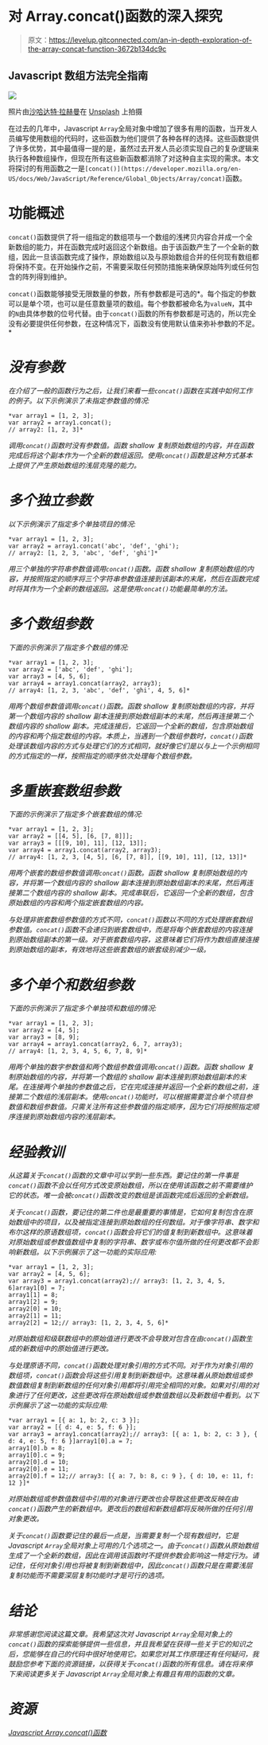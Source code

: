 # 对 Array.concat()函数的深入探究

> 原文：<https://levelup.gitconnected.com/an-in-depth-exploration-of-the-array-concat-function-3672b134dc9c>

## Javascript 数组方法完全指南

![](img/3790a173ef33fafe648c96f1940e57d3.png)

照片由[沙哈达特·拉赫曼](https://unsplash.com/@hishahadat?utm_source=unsplash&utm_medium=referral&utm_content=creditCopyText)在 [Unsplash](https://unsplash.com/s/photos/javascript?utm_source=unsplash&utm_medium=referral&utm_content=creditCopyText) 上拍摄

在过去的几年中，Javascript `Array`全局对象中增加了很多有用的函数，当开发人员编写使用数组的代码时，这些函数为他们提供了各种各样的选择。这些函数提供了许多优势，其中最值得一提的是，虽然过去开发人员必须实现自己的复杂逻辑来执行各种数组操作，但现在所有这些新函数都消除了对这种自主实现的需求。本文将探讨的有用函数之一是`[concat()](https://developer.mozilla.org/en-US/docs/Web/JavaScript/Reference/Global_Objects/Array/concat)`函数。

# 功能概述

`concat()`函数提供了将一组指定的数组项与一个数组的浅拷贝内容合并成一个全新数组的能力，并在函数完成时返回这个新数组。由于该函数产生了一个全新的数组，因此一旦该函数完成了操作，原始数组以及与原始数组合并的任何现有数组都将保持不变。在开始操作之前，不需要采取任何预防措施来确保原始阵列或任何包含的阵列得到维护。

`concat()`函数能够接受无限数量的参数，所有参数都是可选的*。每个指定的参数可以是单个项，也可以是任意数量项的数组。每个参数都被命名为`valueN`，其中的`N`由具体参数的位号代替。由于`concat()`函数的所有参数都是可选的，所以完全没有必要提供任何参数，在这种情况下，函数没有使用默认值来弥补参数的不足。*

# *没有参数*

*在介绍了一般的函数行为之后，让我们来看一些`concat()`函数在实践中如何工作的例子。以下示例演示了未指定参数值的情况:*

```
*var array1 = [1, 2, 3];
var array2 = array1.concat();
// array2: [1, 2, 3]*
```

*调用`concat()`函数时没有参数值。函数 shallow 复制原始数组的内容，并在函数完成后将这个副本作为一个全新的数组返回。使用`concat()`函数是这种方式基本上提供了产生原始数组的浅层克隆的能力。*

# *多个独立参数*

*以下示例演示了指定多个单独项目的情况:*

```
*var array1 = [1, 2, 3];
var array2 = array1.concat('abc', 'def', 'ghi');
// array2: [1, 2, 3, 'abc', 'def', 'ghi']*
```

*用三个单独的字符串参数值调用`concat()`函数。函数 shallow 复制原始数组的内容，并按照指定的顺序将三个字符串参数值连接到该副本的末尾，然后在函数完成时将其作为一个全新的数组返回。这是使用`concat()`功能最简单的方法。*

# *多个数组参数*

*下面的示例演示了指定多个数组的情况:*

```
*var array1 = [1, 2, 3];
var array2 = ['abc', 'def', 'ghi'];
var array3 = [4, 5, 6];
var array4 = array1.concat(array2, array3);
// array4: [1, 2, 3, 'abc', 'def', 'ghi', 4, 5, 6]*
```

*用两个数组参数值调用`concat()`函数。函数 shallow 复制原始数组的内容，并将第一个数组内容的 shallow 副本连接到原始数组副本的末尾，然后再连接第二个数组内容的 shallow 副本。完成连接后，它返回一个全新的数组，包含原始数组的内容和两个指定数组的内容。本质上，当遇到一个数组参数时，`concat()`函数处理该数组内容的方式与处理它们的方式相同，就好像它们是以与上一个示例相同的方式指定的一样，按照指定的顺序依次处理每个数组参数。*

# *多重嵌套数组参数*

*下面的示例演示了指定多个嵌套数组的情况:*

```
*var array1 = [1, 2, 3];
var array2 = [[4, 5], [6, [7, 8]]];
var array3 = [[[9, 10], 11], [12, 13]];
var array4 = array1.concat(array2, array3);
// array4: [1, 2, 3, [4, 5], [6, [7, 8]], [[9, 10], 11], [12, 13]]*
```

*用两个嵌套的数组参数值调用`concat()`函数。函数 shallow 复制原始数组的内容，并将第一个数组内容的 shallow 副本连接到原始数组副本的末尾，然后再连接第二个数组内容的 shallow 副本。完成串联后，它返回一个全新的数组，包含原始数组的内容和两个指定嵌套数组的内容。*

*与处理非嵌套数组参数值的方式不同，`concat()`函数以不同的方式处理嵌套数组参数值。`concat()`函数不会递归到嵌套数组中，而是将每个嵌套数组的内容连接到原始数组副本的第一级。对于嵌套数组内容，这意味着它们将作为数组直接连接到原始数组的副本，有效地将这些嵌套数组的嵌套级别减少一级。*

# *多个单个和数组参数*

*下面的示例演示了指定多个单独项和数组的情况:*

```
*var array1 = [1, 2, 3];
var array2 = [4, 5];
var array3 = [8, 9];
var array4 = array1.concat(array2, 6, 7, array3);
// array4: [1, 2, 3, 4, 5, 6, 7, 8, 9]*
```

*用两个单独的数字参数值和两个数组参数值调用`concat()`函数。函数 shallow 复制原始数组的内容，并将第一个数组的 shallow 副本连接到原始数组副本的末尾。在连接两个单独的参数值之后，它在完成连接并返回一个全新的数组之前，连接第二个数组的浅层副本。使用`concat()`功能时，可以根据需要混合单个项目参数值和数组参数值。只需关注所有这些参数值的指定顺序，因为它们将按照指定顺序连接到原始数组内容的浅层副本。*

# *经验教训*

*从这篇关于`concat()`函数的文章中可以学到一些东西。要记住的第一件事是`concat()`函数不会以任何方式改变原始数组，所以在使用该函数之前不需要维护它的状态。唯一会被`concat()`函数改变的数组是该函数完成后返回的全新数组。*

*关于`concat()`函数，要记住的第二件也是最重要的事情是，它如何复制包含在原始数组中的项目，以及被指定连接到原始数组的任何数组。对于像字符串、数字和布尔这样的原语数组项，`concat()`函数会将它们的值复制到新数组中。这意味着对原始数组或参数值数组中复制的字符串、数字或布尔值所做的任何更改都不会影响新数组。以下示例展示了这一功能的实际应用:*

```
*var array1 = [1, 2, 3];
var array2 = [4, 5, 6];
var array3 = array1.concat(array2);// array3: [1, 2, 3, 4, 5, 6]array1[0] = 7;
array1[1] = 8;
array1[2] = 9;
array2[0] = 10;
array2[1] = 11;
array2[2] = 12;// array3: [1, 2, 3, 4, 5, 6]*
```

*对原始数组和级联数组中的原始值进行更改不会导致对包含在由`concat()`函数生成的新数组中的原始值进行更改。*

*与处理原语不同，`concat()`函数处理对象引用的方式不同。对于作为对象引用的数组项，`concat()`函数会将这些引用复制到新数组中。这意味着从原始数组或参数值数组复制到新数组的任何对象引用都将引用完全相同的对象。如果对引用的对象进行了任何更改，这些更改将在原始数组或参数值数组以及新数组中看到。以下示例展示了这一功能的实际应用:*

```
*var array1 = [{ a: 1, b: 2, c: 3 }];
var array2 = [{ d: 4, e: 5, f: 6 }];
var array3 = array1.concat(array2);// array3: [{ a: 1, b: 2, c: 3 }, { d: 4, e: 5, f: 6 }]array1[0].a = 7;
array1[0].b = 8;
array1[0].c = 9;
array2[0].d = 10;
array2[0].e = 11;
array2[0].f = 12;// array3: [{ a: 7, b: 8, c: 9 }, { d: 10, e: 11, f: 12 }]*
```

*对原始数组或参数值数组中引用的对象进行更改也会导致这些更改反映在由`concat()`函数产生的新数组中。更改后的数组和新数组都将反映所做的任何引用对象更改。*

*关于`concat()`函数要记住的最后一点是，当需要复制一个现有数组时，它是 Javascript `Array`全局对象上可用的几个选项之一。由于`concat()`函数从原始数组生成了一个全新的数组，因此在调用该函数时不提供参数会影响这一特定行为。请记住，任何对象引用也将被复制到新数组中，因此`concat()`函数只是在需要浅层复制功能而不需要深层复制功能时才是可行的选项。*

# *结论*

*非常感谢您阅读这篇文章。我希望这次对 Javascript `Array`全局对象上的`concat()`函数的探索能够提供一些信息，并且我希望在获得一些关于它的知识之后，您能够在自己的代码中很好地使用它。如果您对其工作原理还有任何疑问，我鼓励您参考下面的资源链接，以获得关于`concat()`函数的所有信息。请在将来停下来阅读更多关于 Javascript `Array`全局对象上有趣且有用的函数的文章。*

# *资源*

*[Javascript Array.concat()函数](https://developer.mozilla.org/en-US/docs/Web/JavaScript/Reference/Global_Objects/Array/concat)*